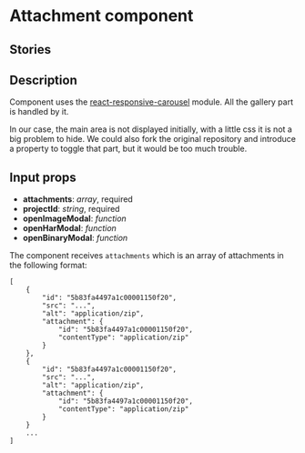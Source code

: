 # Attachment component

## Stories

## Description

Component uses the [react-responsive-carousel](https://www.npmjs.com/package/react-responsive-carousel) module. All the gallery part is handled by it.

In our case, the main area is not displayed initially, with a little css it is not a big problem to hide. We could also fork the original repository and introduce a property to toggle that part, but it would be too much trouble.

## Input props

- **attachments**: _array_, required
- **projectId**: _string_, required
- **openImageModal**: _function_
- **openHarModal**: _function_
- **openBinaryModal**: _function_

The component receives `attachments` which is an array of attachments in the following
format:

```
[
    {
        "id": "5b83fa4497a1c00001150f20",
        "src": "...",
        "alt": "application/zip",
        "attachment": {
            "id": "5b83fa4497a1c00001150f20",
            "contentType": "application/zip"
        }
    },
    {
        "id": "5b83fa4497a1c00001150f20",
        "src": "...",
        "alt": "application/zip",
        "attachment": {
            "id": "5b83fa4497a1c00001150f20",
            "contentType": "application/zip"
        }
    }
    ...
]
```
